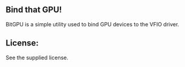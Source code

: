 Bind that GPU!
-----
BitGPU is a simple utility used to bind GPU devices to the VFIO driver.

License:
--------
See the supplied license.
